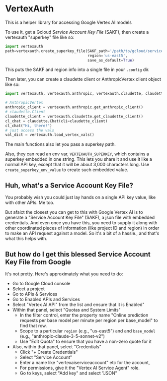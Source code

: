 # VertexAuth

This is a helper library for accessing Google Vertex AI models

To use it, get a Gcloud _Service Account Key File_ (SAKF), then create a vertexauth "superkey" file like so:

``` python
import vertexauth
path=vertexauth.create_superkey_file(SAKF_path='/path/to/gcloud/service_auth_key_file.json',
                                     region='us-east5',
                                     save_as_default=True)
```

This puts the SAKF and region info into a single file in your `.config` dir.

Then later, you can create a claudette client or AnthropicVertex client object like so:

``` python
import vertexauth, vertexauth.anthropic, vertexauth.claudette, claudette

# AnthropicVertex
anthropic_client = vertexauth.anthropic.get_anthropic_client()
# claudette.Client
claudette_client = vertexauth.claudette.get_claudette_client()
cl_chat = claudette.Chat(cli=claudette_client)
cl_chat("Hi, there!")
# just access the vals
val_dict = vertexauth.load_vertex_vals()
```

The main functions also let you pass a superkey path.

Also, they can read an env var, `VERTEXAUTH_SUPERKEY`, which contains a superkey embedded in one string. This lets you share it and use it like a normal API key, except that it will be about 3,000 characters long. Use `create_superkey_env_value` to create such embedded value.

## Huh, what's a Service Account Key File?

You probably wish you could just lay hands on a single API key value, like with other APIs. Me too.

But afaict the closest you can get to this with Google Vertex AI is to generate a "Service Account Key File" (SAKF), a json file with embedded credentials. And even once you have this, you need to supply it along with other coordinated pieces of information (like project ID and region) in order to make an API request against a model. So it's a bit of a hassle., and that's what this helps with.

## But how do I get this blessed Service Account Key File from Google

It's not pretty. Here's approximately what you need to do:

- Go to Google Cloud console
- Select a project
- Go to APIs & Services
- Go to Enabled APIs and Services
- Select "Vertex AI API" from the list and ensure that it is Enabled"
- Within that panel, select "Quotas and System Limits"
    - In the filter control, enter the property name "Online
      prediction requests per base model per minute per region per
      base_model" to find that row.
    - Scope to a particular `region` (e.g., "us-east5") and and
      `base_model` (e.g., "anthropic-claude-3-5-sonnet-v2")
    - Use "Edit Quota" to ensure that you have a non-zero quote for it
- Also, within that panel, select "Credentials"
    - Click "+ Create Credentials"
    - Select "Service Account" 
    - Enter a name like "vertexaiserviceaccount" etc for the account, 
    - For permissions, give it the "Vertex AI Service Agent" role.
    - Go to keys, select "Add key" and select "JSON"


